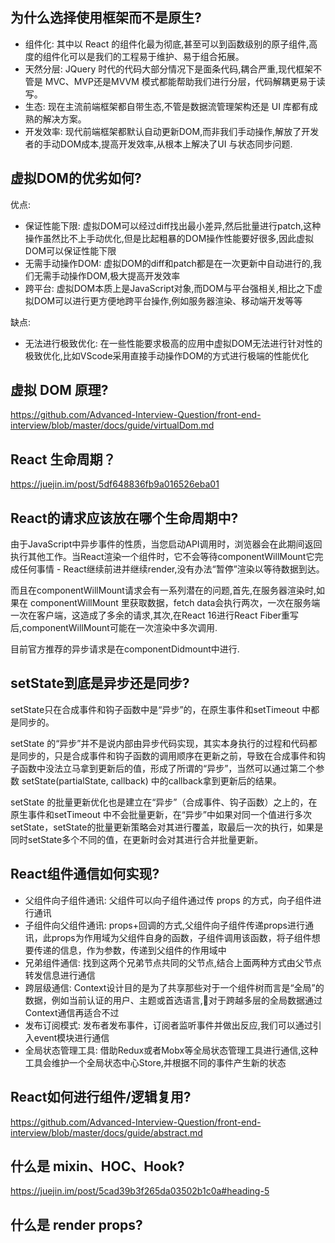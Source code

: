 ## 为什么选择使用框架而不是原生?
- 组件化: 其中以 React 的组件化最为彻底,甚至可以到函数级别的原子组件,高度的组件化可以是我们的工程易于维护、易于组合拓展。
- 天然分层: JQuery 时代的代码大部分情况下是面条代码,耦合严重,现代框架不管是 MVC、MVP还是MVVM 模式都能帮助我们进行分层，代码解耦更易于读写。
- 生态: 现在主流前端框架都自带生态,不管是数据流管理架构还是 UI 库都有成熟的解决方案。
- 开发效率: 现代前端框架都默认自动更新DOM,而非我们手动操作,解放了开发者的手动DOM成本,提高开发效率,从根本上解决了UI 与状态同步问题.

## 虚拟DOM的优劣如何?
优点:
- 保证性能下限: 虚拟DOM可以经过diff找出最小差异,然后批量进行patch,这种操作虽然比不上手动优化,但是比起粗暴的DOM操作性能要好很多,因此虚拟DOM可以保证性能下限
- 无需手动操作DOM: 虚拟DOM的diff和patch都是在一次更新中自动进行的,我们无需手动操作DOM,极大提高开发效率
- 跨平台: 虚拟DOM本质上是JavaScript对象,而DOM与平台强相关,相比之下虚拟DOM可以进行更方便地跨平台操作,例如服务器渲染、移动端开发等等

缺点:
- 无法进行极致优化: 在一些性能要求极高的应用中虚拟DOM无法进行针对性的极致优化,比如VScode采用直接手动操作DOM的方式进行极端的性能优化

## 虚拟 DOM 原理?
https://github.com/Advanced-Interview-Question/front-end-interview/blob/master/docs/guide/virtualDom.md

## React 生命周期？
https://juejin.im/post/5df648836fb9a016526eba01

## React的请求应该放在哪个生命周期中?
由于JavaScript中异步事件的性质，当您启动API调用时，浏览器会在此期间返回执行其他工作。当React渲染一个组件时，它不会等待componentWillMount它完成任何事情 - React继续前进并继续render,没有办法“暂停”渲染以等待数据到达。

而且在componentWillMount请求会有一系列潜在的问题,首先,在服务器渲染时,如果在 componentWillMount 里获取数据，fetch data会执行两次，一次在服务端一次在客户端，这造成了多余的请求,其次,在React 16进行React Fiber重写后,componentWillMount可能在一次渲染中多次调用.

目前官方推荐的异步请求是在componentDidmount中进行.

## setState到底是异步还是同步?
setState只在合成事件和钩子函数中是“异步”的，在原生事件和setTimeout 中都是同步的。

setState 的“异步”并不是说内部由异步代码实现，其实本身执行的过程和代码都是同步的，只是合成事件和钩子函数的调用顺序在更新之前，导致在合成事件和钩子函数中没法立马拿到更新后的值，形成了所谓的“异步”，当然可以通过第二个参数 setState(partialState, callback) 中的callback拿到更新后的结果。

setState 的批量更新优化也是建立在“异步”（合成事件、钩子函数）之上的，在原生事件和setTimeout 中不会批量更新，在“异步”中如果对同一个值进行多次setState，setState的批量更新策略会对其进行覆盖，取最后一次的执行，如果是同时setState多个不同的值，在更新时会对其进行合并批量更新。

## React组件通信如何实现?
- 父组件向子组件通讯: 父组件可以向子组件通过传 props 的方式，向子组件进行通讯
- 子组件向父组件通讯: props+回调的方式,父组件向子组件传递props进行通讯，此props为作用域为父组件自身的函数，子组件调用该函数，将子组件想要传递的信息，作为参数，传递到父组件的作用域中
- 兄弟组件通信: 找到这两个兄弟节点共同的父节点,结合上面两种方式由父节点转发信息进行通信
- 跨层级通信: Context设计目的是为了共享那些对于一个组件树而言是“全局”的数据，例如当前认证的用户、主题或首选语言,对于跨越多层的全局数据通过Context通信再适合不过
- 发布订阅模式: 发布者发布事件，订阅者监听事件并做出反应,我们可以通过引入event模块进行通信
- 全局状态管理工具: 借助Redux或者Mobx等全局状态管理工具进行通信,这种工具会维护一个全局状态中心Store,并根据不同的事件产生新的状态

## React如何进行组件/逻辑复用?
https://github.com/Advanced-Interview-Question/front-end-interview/blob/master/docs/guide/abstract.md

## 什么是 mixin、HOC、Hook?
https://juejin.im/post/5cad39b3f265da03502b1c0a#heading-5

## 什么是 render props?


